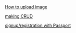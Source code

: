 [How to upload image](https://codedec.com/tutorials/image-uploading-to-mongodb-in-nodejs/)

[making CRUD](https://codedec.com/tutorials/crud-operation-in-node-js-and-mongodb/)

[signup/registration with Passport](https://codedec.com/tutorials/registration-using-passport-module-in-node-js/)

